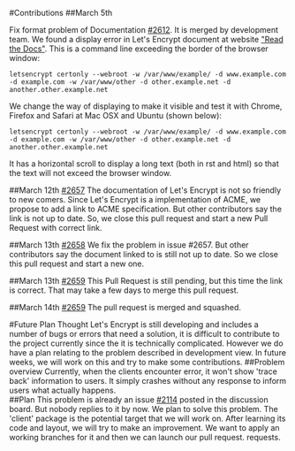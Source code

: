 #Contributions
##March 5th

Fix format problem of Documentation [#2612](https://github.com/letsencrypt/letsencrypt/pull/2612). It is merged by development team.
We found a display error in Let's Encrypt document at website ["Read the Docs"](http://letsencrypt.readthedocs.org/en/latest/using.html?highlight=mail#webroot). This is a command line exceeding the border of the browser window:

``letsencrypt certonly --webroot -w /var/www/example/ -d www.example.com -d example.com -w /var/www/other -d other.example.net -d another.other.example.net``

We change the way of displaying to make it visible and test it with Chrome, Firefox and Safari at Mac OSX and Ubuntu (shown below):

    letsencrypt certonly --webroot -w /var/www/example/ -d www.example.com -d example.com -w /var/www/other -d other.example.net -d another.other.example.net

It has a horizontal scroll to display a long text (both in rst and html) so that the text will not exceed the browser window.

##March 12th
[#2657](https://github.com/letsencrypt/letsencrypt/pull/2657)
The documentation of Let's Encrypt is not so friendly to new comers. Since Let's Encrypt is a implementation of ACME, we propose to add a link to ACME specification. But other contributors say the link is not up to date. So, we close this pull request and start a new Pull Request with correct link.


##March 13th
[#2658](https://github.com/letsencrypt/letsencrypt/pull/2658)
We fix the problem in issue #2657. But other contributors say the document linked to is still not up to date. So we close this pull request and start a new one.

##March 13th
[#2659](https://github.com/letsencrypt/letsencrypt/pull/2659)
This Pull Request is still pending, but this time the link is correct. That may take a few days to merge this pull request.

##March 14th
[#2659](https://github.com/letsencrypt/letsencrypt/pull/2659)
The pull request is merged and squashed.

#Future Plan
Thought Let's Encrypt is still developing and includes a number of bugs or errors that need a solution, it is difficult to contribute to the project currently since the it is technically complicated. However we do have a plan relating to the problem described in development view. In future weeks, we will work on this and try to make some contributions.
##Problem overview
Currently, when the clients encounter error, it won't show 'trace back' information to users. It simply crashes without any response to inform users what actually happens.  
##Plan
This problem is already an issue [#2114](https://github.com/letsencrypt/letsencrypt/issues/2114) posted in the discussion board. But nobody replies to it by now. We plan to solve this problem. The 'client' package is the potential target that we will work on. After learning its code and layout, we will try to make an improvement. We want to apply an working branches for it and then we can launch our pull request. requests. 

